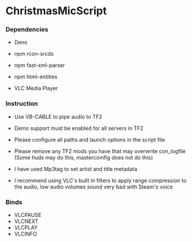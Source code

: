 # ChristmasMicScript
### Dependencies

- Deno

- npm rcon-srcds

- npm fast-xml-parser

- npm html-entities

- VLC Media Player

### Instruction

- Use VB-CABLE to pipe audio to TF2

- Demo support must be enabled for all servers in TF2

- Please configure all paths and launch options in the script file

- Please remove any TF2 mods you have that may overwrite con_logfile (Some huds may do this, mastercomfig does not do this)

- I have used Mp3tag to set artist and title metadata

- I recommend using VLC's built in filters to apply range compression to the audio, low audio volumes sound very bad with Steam's voice

### Binds
- VLCPAUSE
- VLCNEXT
- VLCPLAY
- VLCINFO
